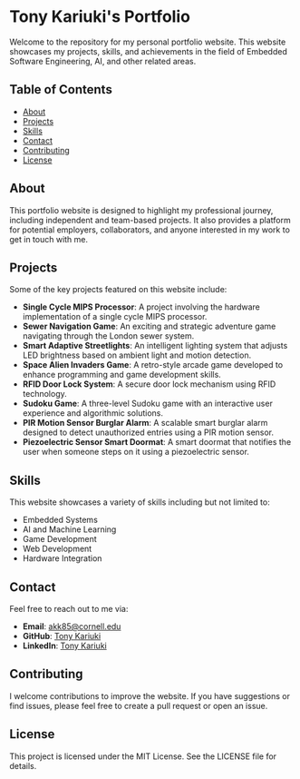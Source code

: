 # Tony Kariuki's Portfolio

Welcome to the repository for my personal portfolio website. This website showcases my projects, skills, and achievements in the field of Embedded Software Engineering, AI, and other related areas. 

## Table of Contents
- [About](#about)
- [Projects](#projects)
- [Skills](#skills)
- [Contact](#contact)
- [Contributing](#contributing)
- [License](#license)

## About

This portfolio website is designed to highlight my professional journey, including independent and team-based projects. It also provides a platform for potential employers, collaborators, and anyone interested in my work to get in touch with me.

## Projects
Some of the key projects featured on this website include:
- **Single Cycle MIPS Processor**: A project involving the hardware implementation of a single cycle MIPS processor.
- **Sewer Navigation Game**: An exciting and strategic adventure game navigating through the London sewer system.
- **Smart Adaptive Streetlights**: An intelligent lighting system that adjusts LED brightness based on ambient light and motion detection.
- **Space Alien Invaders Game**: A retro-style arcade game developed to enhance programming and game development skills.
- **RFID Door Lock System**: A secure door lock mechanism using RFID technology.
- **Sudoku Game**: A three-level Sudoku game with an interactive user experience and algorithmic solutions.
- **PIR Motion Sensor Burglar Alarm**: A scalable smart burglar alarm designed to detect unauthorized entries using a PIR motion sensor.
- **Piezoelectric Sensor Smart Doormat**: A smart doormat that notifies the user when someone steps on it using a piezoelectric sensor.


## Skills

This website showcases a variety of skills including but not limited to:
- Embedded Systems
- AI and Machine Learning
- Game Development
- Web Development
- Hardware Integration

## Contact

Feel free to reach out to me via:
- **Email**: [akk85@cornell.edu](mailto:akk85@cornell.edu)
- **GitHub**: [Tony Kariuki](https://github.com/akk85)
- **LinkedIn**: [Tony Kariuki](https://www.linkedin.com/in/tony-kariuki)


## Contributing
I welcome contributions to improve the website. If you have suggestions or find issues, please feel free to create a pull request or open an issue.


## License
This project is licensed under the MIT License. See the LICENSE file for details.
